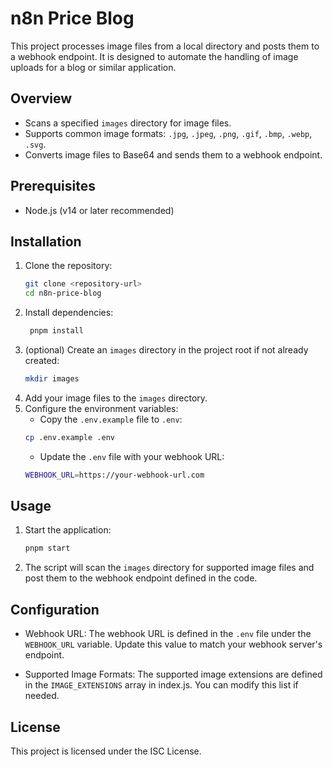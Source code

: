 # n8n Price Blog

This project processes image files from a local directory and posts them to a webhook endpoint. It is designed to automate the handling of image uploads for a blog or similar application.

## Overview

- Scans a specified `images` directory for image files.
- Supports common image formats: `.jpg`, `.jpeg`, `.png`, `.gif`, `.bmp`, `.webp`, `.svg`.
- Converts image files to Base64 and sends them to a webhook endpoint.

## Prerequisites

- Node.js (v14 or later recommended)

## Installation

1. Clone the repository:
   ```bash
   git clone <repository-url>
   cd n8n-price-blog
   ```
2. Install dependencies:
   ```bash
    pnpm install
   ```
3. (optional) Create an `images` directory in the project root if not already created:
   ```bash
   mkdir images
   ```
4. Add your image files to the `images` directory.
5. Configure the environment variables:
   - Copy the `.env.example` file to `.env`:
   ```bash
   cp .env.example .env
   ```
   - Update the `.env` file with your webhook URL:
   ```bash
   WEBHOOK_URL=https://your-webhook-url.com
   ```

## Usage

1. Start the application:
   ```bash
   pnpm start
   ```
2. The script will scan the `images` directory for supported image files and post them to the webhook endpoint defined in the code.

## Configuration

- Webhook URL: The webhook URL is defined in the `.env` file under the `WEBHOOK_URL` variable. Update this value to match your webhook server's endpoint.

- Supported Image Formats: The supported image extensions are defined in the `IMAGE_EXTENSIONS` array in index.js. You can modify this list if needed.

## License

This project is licensed under the ISC License.
